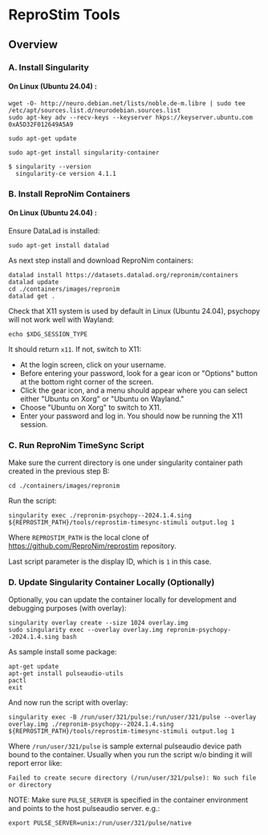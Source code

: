 # ReproStim Tools

## Overview

### A. Install Singularity

#### On Linux (Ubuntu 24.04) :

```shell
wget -O- http://neuro.debian.net/lists/noble.de-m.libre | sudo tee /etc/apt/sources.list.d/neurodebian.sources.list
sudo apt-key adv --recv-keys --keyserver hkps://keyserver.ubuntu.com 0xA5D32F012649A5A9

sudo apt-get update

sudo apt-get install singularity-container
```

```shell
$ singularity --version
  singularity-ce version 4.1.1
```

### B. Install ReproNim Containers

#### On Linux (Ubuntu 24.04) :

Ensure DataLad is installed:

```
sudo apt-get install datalad
```

As next step install and download ReproNim containers:

```
datalad install https://datasets.datalad.org/repronim/containers
datalad update
cd ./containers/images/repronim
datalad get .
```

Check that X11 system is used by default in Linux (Ubuntu 24.04), 
psychopy will not work well with Wayland:

```
echo $XDG_SESSION_TYPE
```

It should return `x11`. If not, switch to X11:

 - At the login screen, click on your username.
 - Before entering your password, look for a gear icon or "Options" button at the bottom right corner of the screen.
 - Click the gear icon, and a menu should appear where you can select either "Ubuntu on Xorg" or "Ubuntu on Wayland."
 - Choose "Ubuntu on Xorg" to switch to X11.
 - Enter your password and log in. You should now be running the X11 session.

### C. Run ReproNim TimeSync Script

Make sure the current directory is one under singularity container 
path created in the previous step B:

```
cd ./containers/images/repronim
```

Run the script:

```
singularity exec ./repronim-psychopy--2024.1.4.sing ${REPROSTIM_PATH}/tools/reprostim-timesync-stimuli output.log 1
``` 
Where `REPROSTIM_PATH` is the local clone of https://github.com/ReproNim/reprostim repository.

Last script parameter is the display ID, which is `1` in this case.  

### D. Update Singularity Container Locally (Optionally)

Optionally, you can update the container locally for development 
and debugging purposes (with overlay):

```
singularity overlay create --size 1024 overlay.img
sudo singularity exec --overlay overlay.img repronim-psychopy--2024.1.4.sing bash
```
As sample install some package:

```
apt-get update
apt-get install pulseaudio-utils
pactl
exit
```

And now run the script with overlay:

```
singularity exec -B /run/user/321/pulse:/run/user/321/pulse --overlay overlay.img ./repronim-psychopy--2024.1.4.sing ${REPROSTIM_PATH}/tools/reprostim-timesync-stimuli output.log 1
``` 

Where `/run/user/321/pulse` is sample external pulseaudio device path bound to the container. Usually 
when you run the script w/o binding it will report error like:

```
Failed to create secure directory (/run/user/321/pulse): No such file or directory
``` 

NOTE: Make sure `PULSE_SERVER` is specified in the container environment and 
points to the host pulseaudio server. e.g.:

```
export PULSE_SERVER=unix:/run/user/321/pulse/native
```
